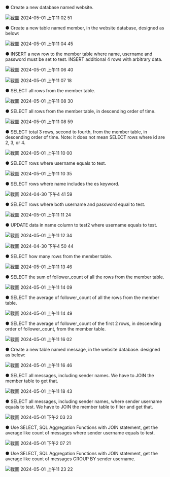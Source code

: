 ● Create a new database named website.

![截圖 2024-05-01 上午11 02 51](https://github.com/Yneq/WHproject/assets/149919747/f26e67e5-5fde-4767-b8a0-734d19bf5cb8)

● Create a new table named member, in the website database, designed as below:

![截圖 2024-05-01 上午11 04 45](https://github.com/Yneq/WHproject/assets/149919747/867c2856-0e57-41c9-8dd0-40a135b2615d)

● INSERT a new row to the member table where name, username and password must be set to test. INSERT additional 4 rows with arbitrary data.

![截圖 2024-05-01 上午11 06 40](https://github.com/Yneq/WHproject/assets/149919747/064b075b-8193-49fc-be6a-9917d84eeb97)

![截圖 2024-05-01 上午11 07 18](https://github.com/Yneq/WHproject/assets/149919747/145bf34f-f31a-47dc-954d-bd65df695f52)

● SELECT all rows from the member table.

![截圖 2024-05-01 上午11 08 30](https://github.com/Yneq/WHproject/assets/149919747/291bd29a-d372-49f9-9a00-b34a9da098f6)

● SELECT all rows from the member table, in descending order of time.

![截圖 2024-05-01 上午11 08 59](https://github.com/Yneq/WHproject/assets/149919747/bb6ba847-9980-496a-8437-c2035bc4b247)

● SELECT total 3 rows, second to fourth, from the member table, in descending order of time. Note: it does not mean SELECT rows where id are 2, 3, or 4.

![截圖 2024-05-01 上午11 10 00](https://github.com/Yneq/WHproject/assets/149919747/a1deeb8b-674a-4821-8a37-0aa97075e1de)

● SELECT rows where username equals to test.

![截圖 2024-05-01 上午11 10 35](https://github.com/Yneq/WHproject/assets/149919747/64085bdb-696c-459d-ae1a-ba789534a5b7)

● SELECT rows where name includes the es keyword.

![截圖 2024-04-30 下午4 41 59](https://github.com/Yneq/WHproject/assets/149919747/95bd9e17-dc3d-4167-81e6-3e01245f290a)

● SELECT rows where both username and password equal to test.

![截圖 2024-05-01 上午11 11 24](https://github.com/Yneq/WHproject/assets/149919747/0b9c238f-6ff8-4751-bbc1-afef920fa4d5)

● UPDATE data in name column to test2 where username equals to test.

![截圖 2024-05-01 上午11 12 34](https://github.com/Yneq/WHproject/assets/149919747/a277466e-5de5-43ba-8a64-634c02796e6b)

![截圖 2024-04-30 下午4 50 44](https://github.com/Yneq/WHproject/assets/149919747/322a6449-3eec-4efb-9e6c-1291d033292d)

● SELECT how many rows from the member table.

![截圖 2024-05-01 上午11 13 46](https://github.com/Yneq/WHproject/assets/149919747/11a413a0-bd70-4b40-a8d0-688e31dbcc77)

● SELECT the sum of follower_count of all the rows from the member table.

![截圖 2024-05-01 上午11 14 09](https://github.com/Yneq/WHproject/assets/149919747/ca8c214f-b7b8-442c-925a-e6c7bf5c46fd)

● SELECT the average of follower_count of all the rows from the member table.

![截圖 2024-05-01 上午11 14 49](https://github.com/Yneq/WHproject/assets/149919747/15ecf5a4-e648-4239-bc94-9ab4e6c06505)

● SELECT the average of follower_count of the first 2 rows, in descending order of follower_count, from the member table.

![截圖 2024-05-01 上午11 16 02](https://github.com/Yneq/WHproject/assets/149919747/7f983000-953e-4ab6-9443-c4b164f575c3)

● Create a new table named message, in the website database. designed as below:

![截圖 2024-05-01 上午11 16 46](https://github.com/Yneq/WHproject/assets/149919747/a0ccedbe-6e76-4ac2-95a5-b6a803e7bbdb)

● SELECT all messages, including sender names. We have to JOIN the member table to get that.

![截圖 2024-05-01 上午11 18 43](https://github.com/Yneq/WHproject/assets/149919747/f98879c5-0696-4d61-b94c-1c377ae338fe)

● SELECT all messages, including sender names, where sender username equals to test. We have to JOIN the member table to filter and get that.

![截圖 2024-05-01 下午2 03 23](https://github.com/Yneq/WHproject/assets/149919747/0c880358-d64f-4f57-899d-2ba92c1bab4c)

● Use SELECT, SQL Aggregation Functions with JOIN statement, get the average like count of messages where sender username equals to test.

![截圖 2024-05-01 下午2 07 21](https://github.com/Yneq/WHproject/assets/149919747/b583ec48-7612-4219-acc1-cfe33daae8fb)

● Use SELECT, SQL Aggregation Functions with JOIN statement, get the average like count of messages GROUP BY sender username.

![截圖 2024-05-01 上午11 23 22](https://github.com/Yneq/WHproject/assets/149919747/0706725e-5e99-4e32-95ab-698cfd0d5d93)


